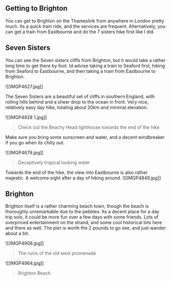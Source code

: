 ## Getting to Brighton
You can get to Brighton on the Thameslink from anywhere in London pretty much. Its a quick train ride, and the services are frequent. Alternatively, you can get a train from Eastbourne and do the 7 sisters hike first like I did. 

## Seven Sisters
You can see the Seven sisters cliffs from Brighton, but it would take a rather long time to get there by foot. Id advise taking a train to Seaford first, hiking from Seaford to Eastbourne, and then taking a train from Eastbourne to Brighton. 

![[IMGP4627.jpg]]

The Seven Sisters are a beautiful set of cliffs in southern England, with rolling hills behind and a sheer drop to the ocean in front. Very nice, relatively easy day hike, totaling about 20km and minimal elevation. 

![[IMGP4828 1.jpg]]
> Check out the Beachy Head lighthouse towards the end of the hike

Make sure you bring some sunscreen and water, and a decent windbreaker if you go when its chilly out. 

![[IMGP4679.jpg]]

> Deceptively tropical looking water

Towards the end of the hike, the view into Eastbourne is also rather majestic. A welcome sight after a day of hiking around. 
![[IMGP4849.jpg]]

## Brighton

Brighton itself is a rather charming beach town, though the beach is thoroughly unremarkable due to the pebbles. Its a decent place for a day trip solo, it could be more fun over a few days with some friends. Lots of overpriced entertainment on the strand, and some cool historical bits here and there as well. The pier is worth the 2 pounds to go see, and just wander about a bit. 

![[IMGP4908.jpg]]

> The ruins of the old west promenade

![[IMGP4964.jpg]]

> Brighton Beach




